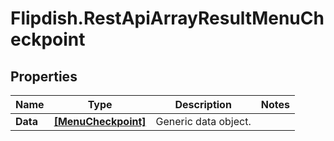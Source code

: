 # Flipdish.RestApiArrayResultMenuCheckpoint

## Properties
Name | Type | Description | Notes
------------ | ------------- | ------------- | -------------
**Data** | [**[MenuCheckpoint]**](MenuCheckpoint.md) | Generic data object. | 


